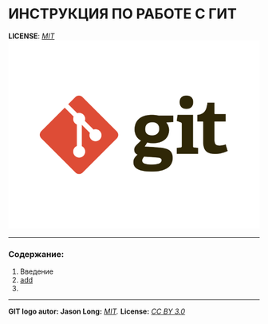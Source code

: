# ИНСТРУКЦИЯ ПО РАБОТЕ С ГИТ

**LICENSE**: *[MIT](./License.md)*
![](./git-logo.png)

----
### Содержание:
1.  Введение
2.  [add](./add.md)
3.  
----

**GIT logo autor: Jason Long:** *[MIT](http://git-scm.com/downloads/logos).*
**License:** *[CC BY 3.0](https://creativecommons.org/licenses/by/3.0/deed.en)*